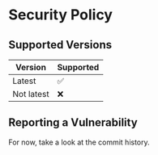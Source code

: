 # Security Policy

## Supported Versions

| Version    | Supported          |
| ---------- | ------------------ |
| Latest     | :white_check_mark: |
| Not latest | :x:                |

## Reporting a Vulnerability

For now, take a look at the commit history.
